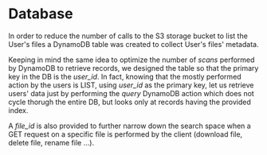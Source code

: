 # Database

In order to reduce the number of calls to the S3 storage bucket to list the User's files a DynamoDB table was created to collect User's files' metadata.

Keeping in mind the same idea to optimize the number of *scans* performed by DynamoDB to retrieve records, we designed the table so that the primary key in the DB is the *user_id*. In fact, knowing that the mostly performed action by the users is LIST, using *user_id* as the primary key, let us retrieve users' data just by performing the *query* DynamoDB action which does not cycle thorugh the entire DB, but looks only at records having the provided index. 

A *file_id* is also provided to further narrow down the search space when a GET request on a specific file is performed by the client (download file, delete file, rename file ...).